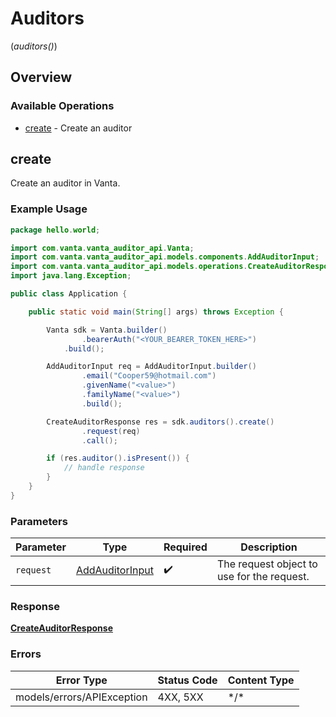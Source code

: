 # Auditors
(*auditors()*)

## Overview

### Available Operations

* [create](#create) - Create an auditor

## create

Create an auditor in Vanta.

### Example Usage

```java
package hello.world;

import com.vanta.vanta_auditor_api.Vanta;
import com.vanta.vanta_auditor_api.models.components.AddAuditorInput;
import com.vanta.vanta_auditor_api.models.operations.CreateAuditorResponse;
import java.lang.Exception;

public class Application {

    public static void main(String[] args) throws Exception {

        Vanta sdk = Vanta.builder()
                .bearerAuth("<YOUR_BEARER_TOKEN_HERE>")
            .build();

        AddAuditorInput req = AddAuditorInput.builder()
                .email("Cooper59@hotmail.com")
                .givenName("<value>")
                .familyName("<value>")
                .build();

        CreateAuditorResponse res = sdk.auditors().create()
                .request(req)
                .call();

        if (res.auditor().isPresent()) {
            // handle response
        }
    }
}
```

### Parameters

| Parameter                                                 | Type                                                      | Required                                                  | Description                                               |
| --------------------------------------------------------- | --------------------------------------------------------- | --------------------------------------------------------- | --------------------------------------------------------- |
| `request`                                                 | [AddAuditorInput](../../models/shared/AddAuditorInput.md) | :heavy_check_mark:                                        | The request object to use for the request.                |

### Response

**[CreateAuditorResponse](../../models/operations/CreateAuditorResponse.md)**

### Errors

| Error Type                 | Status Code                | Content Type               |
| -------------------------- | -------------------------- | -------------------------- |
| models/errors/APIException | 4XX, 5XX                   | \*/\*                      |